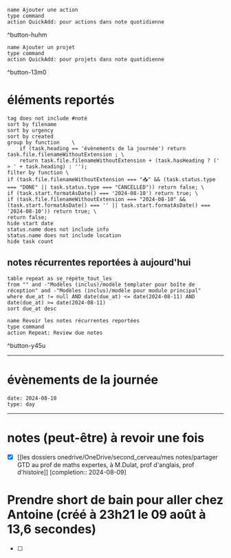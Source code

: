 
```button
name Ajouter une action
type command
action QuickAdd: pour actions dans note quotidienne
```
^button-huhm
```button
name Ajouter un projet
type command
action QuickAdd: pour projets dans note quotidienne
```
^button-13m0
# éléments reportés
```tasks
tag does not include #noté 
sort by filename 
sort by urgency 
sort by created 
group by function    \
	if (task.heading == 'évènements de la journée') return task.file.filenameWithoutExtension ; \
    return task.file.filenameWithoutExtension + (task.hasHeading ? (' > ' + task.heading) : '');
filter by function \
if (task.file.filenameWithoutExtension === "📥" && (task.status.type === "DONE" || task.status.type === "CANCELLED")) return false; \
if (task.start.formatAsDate() === '2024-08-10') return true; \
if (task.file.filenameWithoutExtension === "2024-08-10" && (task.start.formatAsDate() === '' || task.start.formatAsDate() === '2024-08-10')) return true; \
return false;
hide start date
status.name does not include info
status.name does not include location
hide task count
```

## notes récurrentes reportées à aujourd'hui
```dataview
table repeat as se_répète_tout_les
from "" and -"Modèles (inclus)/modèle templater pour boîte de réception" and -"Modèles (inclus)/modèle pour module principal"
where due_at != null AND date(due_at) <= date(2024-08-11) AND date(due_at) >= date(2024-08-11)
sort due_at desc
```

```button
name Revoir les notes récurrentes reportées
type command
action Repeat: Review due notes
```
^button-y45u
___
# évènements de la journée
```gEvent
date: 2024-08-10
type: day
```
___

# notes (peut-être) à revoir une fois
- [X] [[les dossiers onedrive/OneDrive/second_cerveau/mes notes/partager GTD au prof de maths expertes, à M.Dulat, prof d'anglais, prof d'histoire]]  [completion:: 2024-08-09]


# Prendre short de bain pour aller chez Antoine  (créé à 23h21 le 09 août à 13,6 secondes) 
- [ ] 
